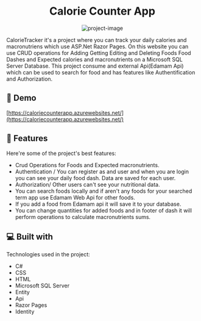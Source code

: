 <h1 align="center" id="title">Calorie Counter App</h1>

<p align="center"><img src="https://socialify.git.ci/Cosmin2397/CalorieCounter.App/image?language=1&amp;name=1&amp;owner=1&amp;theme=Light" alt="project-image"></p>

<p id="description">CalorieTracker it's a project where you can track your daily calories and macronutriens which use ASP.Net Razor Pages. On this website you can use CRUD operations for Adding Getting Editing and Deleting Foods Food Dashes and Expected calories and macronutrients on a Microsoft SQL Server Database. This project consume and external Api(Edamam Api) which can be used to search for food and has features like Authentification and Authorization.</p>

<h2>🚀 Demo</h2>

[https://caloriecounterapp.azurewebsites.net/](https://caloriecounterapp.azurewebsites.net/)

  
  
<h2>🧐 Features</h2>

Here're some of the project's best features:

*   Crud Operations for Foods and Expected macronutrients.
*   Authentication / You can register as and user and when you are login you can see your daily food dash. Data are saved for each user.
*   Authorization/ Other users can't see your nutritional data.
*   You can search foods locally and if aren't any foods for your searched term app use Edamam Web Api for other foods.
*   If you add a food from Edamam api it will save it to your database.
*   You can change quantities for added foods and in footer of dash it will perform operations to calculate macronutrients sums.

  
  
<h2>💻 Built with</h2>

Technologies used in the project:

*   C#
*   CSS
*   HTML
*   Microsoft SQL Server
*   Entity
*   Api
*   Razor Pages
*   Identity
